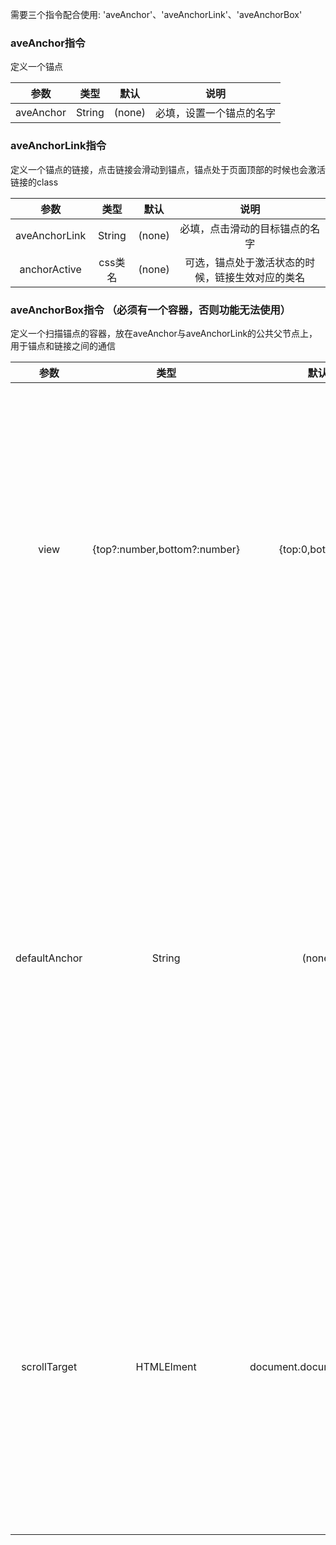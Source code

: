 需要三个指令配合使用: 'aveAnchor'、'aveAnchorLink'、'aveAnchorBox'

### aveAnchor指令

定义一个锚点

| 参数                  | 类型          | 默认            |   说明                                                |
| :-------------------: | :----------: | :-------------: | :--------------------------------------------------: |
| aveAnchor             | String       | (none)          | 必填，设置一个锚点的名字                          |

### aveAnchorLink指令

定义一个锚点的链接，点击链接会滑动到锚点，锚点处于页面顶部的时候也会激活链接的class

| 参数                  | 类型          | 默认            |   说明                                                |
| :-------------------: | :----------: | :-------------: | :--------------------------------------------------: |
| aveAnchorLink         | String       | (none)          | 必填，点击滑动的目标锚点的名字                          |
| anchorActive          | css类名      | (none)          | 可选，锚点处于激活状态的时候，链接生效对应的类名           |

### aveAnchorBox指令 （必须有一个容器，否则功能无法使用）

定义一个扫描锚点的容器，放在aveAnchor与aveAnchorLink的公共父节点上，用于锚点和链接之间的通信

| 参数                  | 类型                          | 默认            |   说明                                                |
| :-------------------: | :--------------------------: | :-------------: | :--------------------------------------------------: |
| view                  | {top?:number,bottom?:number} | {top:0,bottom:0} | 可选，用于可视区域的调整，比如顶部有固定位置的头部等，数值对应被遮挡的顶部或底部的高度      |
| defaultAnchor         | String                      | (none)           | 可选，进入页面后默认被激活的锚点链接，一般设置为第一个锚点，如果不设置，那么第一个锚点需要在滑动到顶部位置的时候才能激活链接  |
| scrollTarget          | HTMLElment                  | document.documentElement | 可选，设置要发生滚动的容器，一般为滚动条所在容器，为主页面的滚动条时候可以不设置   |
